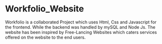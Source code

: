 # Workfolio_Website
Workfolio is a collaborated Project which uses Html, Css and Javascript for the frontend. While the backend was handled by mySQL and Node Js. The website has been inspired by Free-Lancing Websites which caters services offered on the website to the end users. 
